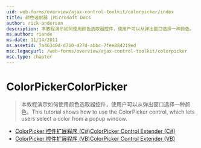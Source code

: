 ```yaml
---
uid: web-forms/overview/ajax-control-toolkit/colorpicker/index
title: 颜色选取器 |Microsoft Docs
author: rick-anderson
description: 本教程演示如何使用颜色选取器控件，使用户可以从弹出窗口选择一种颜色。
ms.author: riande
ms.date: 11/14/2011
ms.assetid: 7a46340d-d7b0-427d-abbc-7fee884219ed
msc.legacyurl: /web-forms/overview/ajax-control-toolkit/colorpicker
msc.type: chapter
---
```

<a name="colorpicker"></a><span data-ttu-id="89fbd-103">ColorPicker</span><span class="sxs-lookup"><span data-stu-id="89fbd-103">ColorPicker</span></span>
====================
> <span data-ttu-id="89fbd-104">本教程演示如何使用颜色选取器控件，使用户可以从弹出窗口选择一种颜色。</span><span class="sxs-lookup"><span data-stu-id="89fbd-104">This tutorial shows how to use the ColorPicker control, which lets users select a color from a popup window.</span></span>


- [<span data-ttu-id="89fbd-105">ColorPicker 控件扩展程序 (C#)</span><span class="sxs-lookup"><span data-stu-id="89fbd-105">ColorPicker Control Extender (C#)</span></span>](using-the-colorpicker-control-extender-cs.md)
- [<span data-ttu-id="89fbd-106">ColorPicker 控件扩展程序 (VB)</span><span class="sxs-lookup"><span data-stu-id="89fbd-106">ColorPicker Control Extender (VB)</span></span>](using-the-colorpicker-control-extender-vb.md)
